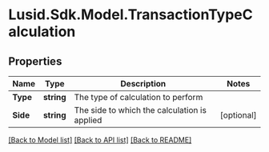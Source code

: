 # Lusid.Sdk.Model.TransactionTypeCalculation

## Properties

Name | Type | Description | Notes
------------ | ------------- | ------------- | -------------
**Type** | **string** | The type of calculation to perform | 
**Side** | **string** | The side to which the calculation is applied | [optional] 

[[Back to Model list]](../README.md#documentation-for-models) [[Back to API list]](../README.md#documentation-for-api-endpoints) [[Back to README]](../README.md)

